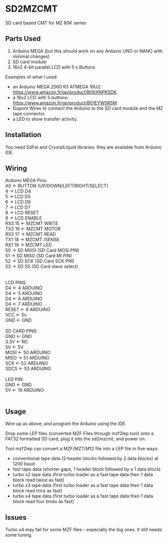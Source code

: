 # SD2MZCMT
SD card based CMT for MZ 80K series

## Parts Used
1. Arduino MEGA (but this should work on any Arduino UNO or NANO with minimal changes)
2. SD card module
3. 16x2 4-bit parallel LCD with 5 x Buttons

Examples of what I used:
- an Arduino MEGA 2560 R3 ATMEGA 16U2: https://www.amazon.fr/gp/product/B06XNPKSDK.
- a 16x2 LCD with 5 buttons: https://www.amazon.fr/gp/product/B01EYW5R5M.
- Dupont Wires to connect the Arduino to the SD card module and the MZ tape connector.
- a LED to show transfer activity.

## Installation
You need SdFat and CrystalLiquid libraries: they are available from Arduino IDE.

## Wiring

Arduino MEGA Pins:<br/>
A0        <- BUTTON (UP/DOWN/LEFT/RIGHT/SELECT)<br/>
        4 -> LCD D4<br/>
        5 -> LCD D5<br/>
        6 -> LCD D6<br/>
        7 -> LCD D7<br/>
        8 -> LCD RESET<br/>
        9 -> LCD ENABLE<br/>
RX3    15 <- MZCMT WRITE<br/>
TX2    16 <- MZCMT MOTOR<br/>
RX2    17 -> MZCMT READ<br/>
TX1    18 -> MZCMT /SENSE<br/>
RX1    19 -> MZCMT LED<br/>
       50 -> SD MOSI (SD Card MOSI PIN)<br/>
       51 -> SD MISO (SD Card MI PIN)<br/>
       52 -> SD SCK  (SD Card SCK PIN)<br/>
       53 -> SD SS   (SD Card slave select)<br/>
<br/>
<br/>
LCD PINS:<br/>
D4    <- 4 ARDUINO<br/>
D4    <- 5 ARDUINO<br/>
D4    <- 6 ARDUINO<br/>
D4    <- 7 ARDUINO<br/>
RESET <- 8 ARDUINO<br/>
VCC   <- 5v<br/>
GND   <- GND<br/>
<br/>
SD CARD PINS:<br/>
 GND <- GND<br/>
3.3V <- NC<br/>
  5V <- 5V<br/>
MOSI <- 50 ARDUINO<br/>
MISO -> 51 ARDUINO<br/>
 SCK <- 52 ARDUINO<br/>
SDCS <- 53 ARDUINO<br/>
<br/>
LED PIN:<br/>
 GND <- GND<br/>
  5V <- 19 ARDUINO<br/>
<br/>

## Usage
Wire up as above, and program the Arduino using the IDE.

Drop some LEP files (converted MZF Files through mzf2lep tool) onto a FAT32 formatted SD card, plug it into the sd2mzcmt, and power on.

Tool mzf2lep can convert a MZF/MZT/M12 file into a LEP file in five ways:
- conventional tape data (2 header blocks followed by 2 data blocks) at 1200 baud
- fast tape data (shorter gaps, 1 header block followed by a 1 data block)
- turbo x2 tape data (first turbo loader as a fast tape data then 1 data block read twice as fast)
- turbo x3 tape data (first turbo loader as a fast tape data then 1 data block read trice as fast)
- turbo x4 tape data (first turbo loader as a fast tape data then 1 data block read four times as fast)

## Issues

Turbo x4 may fail for some MZF files - especially the big ones. It still needs some tuning.  



